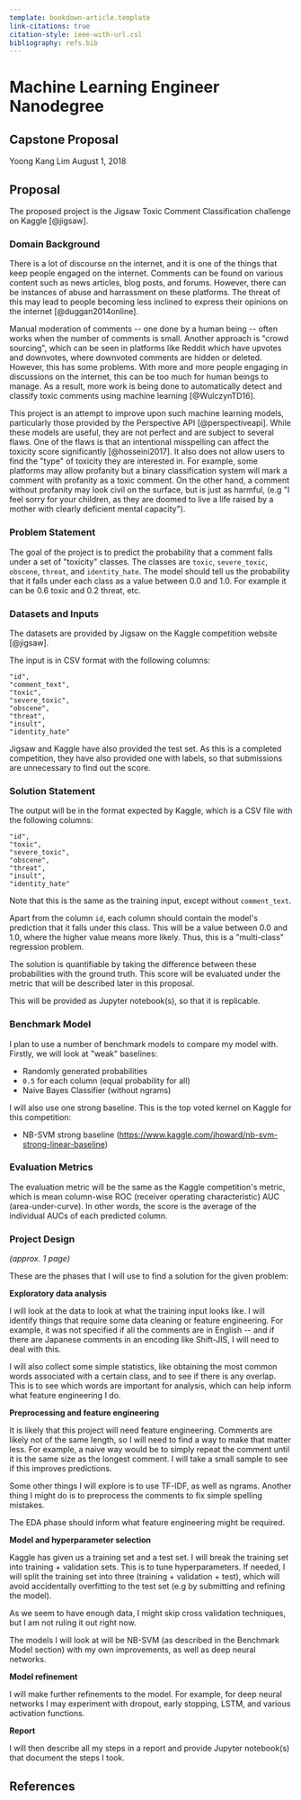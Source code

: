 ```yaml
---
template: bookdown-article.template
link-citations: true
citation-style: ieee-with-url.csl
bibliography: refs.bib
---
```


# Machine Learning Engineer Nanodegree
## Capstone Proposal
Yoong Kang Lim
August 1, 2018

## Proposal

The proposed project is the Jigsaw Toxic Comment Classification challenge on Kaggle [@jigsaw].

### Domain Background

There is a lot of discourse on the internet, and it is one of the things that keep people engaged on the internet. Comments can be found on various content such as news articles, blog posts, and forums. However, there can be instances of abuse and harrassment on these platforms. The threat of this may lead to people becoming less inclined to express their opinions on the internet [@duggan2014online].

Manual moderation of comments -- one done by a human being -- often works when the number of comments is small. Another approach is "crowd sourcing", which can be seen in platforms like Reddit which have upvotes and downvotes, where downvoted comments are hidden or deleted. However, this has some problems. With more and more people engaging in discussions on the internet, this can be too much for human beings to manage. As a result, more work is being done to automatically detect and classify toxic comments using machine learning [@WulczynTD16].

This project is an attempt to improve upon such machine learning models, particularly those provided by the Perspective API [@perspectiveapi]. While these models are useful, they are not perfect and are subject to several flaws. One of the flaws is that an intentional misspelling can affect the toxicity score significantly [@hosseini2017]. It also does not allow users to find the "type" of toxicity they are interested in. For example, some platforms may allow profanity but a binary classification system will mark a comment with profanity as a toxic comment. On the other hand, a comment without profanity may look civil on the surface, but is just as harmful, (e.g "I feel sorry for your children, as they are doomed to live a life raised by a mother with clearly deficient mental capacity").


### Problem Statement

The goal of the project is to predict the probability that a comment falls under a set of "toxicity" classes. The classes are `toxic`, `severe_toxic`, `obscene`, `threat`, and `identity_hate`. The model should tell us the probability that it falls under each class as a value between 0.0 and 1.0. For example it can be 0.6 toxic and 0.2 threat, etc.


### Datasets and Inputs

The datasets are provided by Jigsaw on the Kaggle competition website [@jigsaw].

The input is in CSV format with the following columns:

```
"id",
"comment_text",
"toxic",
"severe_toxic",
"obscene",
"threat",
"insult",
"identity_hate"
```

Jigsaw and Kaggle have also provided the test set. As this is a completed competition, they have also provided one with labels, so that submissions are unnecessary to find out the score.



### Solution Statement

The output will be in the format expected by Kaggle, which is a CSV file with the following columns:

```
"id",
"toxic",
"severe_toxic",
"obscene",
"threat",
"insult",
"identity_hate"
```

Note that this is the same as the training input, except without `comment_text`.

Apart from the column `id`, each column should contain the model's prediction that it falls under this class. This will be a value between 0.0 and 1.0, where the higher value means more likely. Thus, this is a "multi-class" regression problem.

The solution is quantifiable by taking the difference between these probabilities with the ground truth. This score will be evaluated under the metric that will be described later in this proposal.

This will be provided as Jupyter notebook(s), so that it is replicable.


### Benchmark Model

I plan to use a number of benchmark models to compare my model with. Firstly, we will look at "weak" baselines:

* Randomly generated probabilities
* `0.5` for each column (equal probability for all)
* Naive Bayes Classifier (without ngrams)

I will also use one strong baseline. This is the top voted kernel on Kaggle for this competition:

* NB-SVM strong baseline (https://www.kaggle.com/jhoward/nb-svm-strong-linear-baseline)


### Evaluation Metrics

The evaluation metric will be the same as the Kaggle competition's metric, which is mean column-wise ROC (receiver operating characteristic) AUC (area-under-curve). In other words, the score is the average of the individual AUCs of each predicted column.


### Project Design
_(approx. 1 page)_

These are the phases that I will use to find a solution for the given problem:

**Exploratory data analysis**

I will look at the data to look at what the training input looks like. I will identify things that require some data cleaning or feature engineering. For example, it was not specified if all the comments are in English -- and if there are Japanese comments in an encoding like Shift-JIS, I will need to deal with this.

I will also collect some simple statistics, like obtaining the most common words associated with a certain class, and to see if there is any overlap. This is to see which words are important for analysis, which can help inform what feature engineering I do.

**Preprocessing and feature engineering**

It is likely that this project will need feature engineering. Comments are likely not of the same length, so I will need to find a way to make that matter less. For example, a naive way would be to simply repeat the comment until it is the same size as the longest comment. I will take a small sample to see if this improves predictions.

Some other things I will explore is to use TF-IDF, as well as ngrams. Another thing I might do is to preprocess the comments to fix simple spelling mistakes.

The EDA phase should inform what feature engineering might be required.

**Model and hyperparameter selection**

Kaggle has given us a training set and a test set. I will break the training set into training + validation sets. This is to tune hyperparameters. If needed, I will split the training set into three (training + validation + test), which will avoid accidentally overfitting to the test set (e.g by submitting and refining the model).

As we seem to have enough data, I might skip cross validation techniques, but I am not ruling it out right now.

The models I will look at will be NB-SVM (as described in the Benchmark Model section) with my own improvements, as well as deep neural networks.

**Model refinement**

I will make further refinements to the model. For example, for deep neural networks I may experiment with dropout, early stopping, LSTM, and various activation functions.

**Report**

I will then describe all my steps in a report and provide Jupyter notebook(s) that document the steps I took.


## References